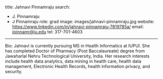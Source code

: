 title: Jahnavi Pinnamraju
search:
  - J. Pinnamraju
  - J Pinnamraju
role: grad
image: images/jahnavi-pinnamraju.jpg
website: https://www.linkedin.com/in/jahnavi-pinnamraju-7819785a/
email: jpinnamr@iu.edu
tel: 317-701-4603
---

Bio: Jahnavi is currently pursuing MS in Health Informatics at IUPUI. She has completed Doctor of Pharmacy (Post Baccalaureate) degree from Jawaharlal Nehru Technological University, India. Her research interests include health data analytics, data mining in health care, health data management, Electronic Health Records, health information privacy, and security.